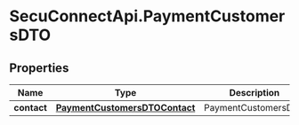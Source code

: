 # SecuConnectApi.PaymentCustomersDTO

## Properties
Name | Type | Description | Notes
------------ | ------------- | ------------- | -------------
**contact** | [**PaymentCustomersDTOContact**](PaymentCustomersDTOContact.md) | PaymentCustomersDTO | [optional] 


